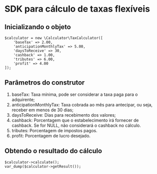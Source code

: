 # SDK para cálculo de taxas flexíveis

## Inicializando o objeto

```
$calculator = new \Calculator\TaxCalculator([
    'baseTax' => 2.00,
    'anticipationMonthlyTax' => 5.00,
    'daysToReceive' => 30,
    'cashback' => 1.00,
    'tributes' => 6.00,
    'profit' => 4.00
]);
```

## Parâmetros do construtor

 1. baseTax: Taxa mínima, pode ser considerar a taxa paga para o adquirente;
 2. anticipationMonthlyTax: Taxa cobrada ao mês para antecipar, ou seja, receber em menos de 30 dias;
 3. daysToReceive: Dias para recebimento dos valores;
 4. cashback: Porcentagem que o estabelecimento irá fornecer de cashback. Se for NULL, não considerará o cashback no cálculo.
 5. tributes: Porcentagem de impostos pagos.
 6. profit: Porcentagem de lucro desejado.

## Obtendo o resultado do cálculo

```
$calculator->calculate();
var_dump($calculator->getResult());
```